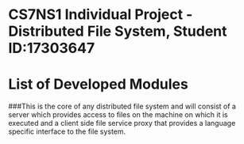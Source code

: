 # CS7NS1 Individual Project - Distributed File System, Student ID:17303647
# List of Developed Modules
###This is the core of any distributed file system and will consist of a server which provides access to files on the machine on which it is executed and a client side file service proxy that provides a language specific interface to the file system.

